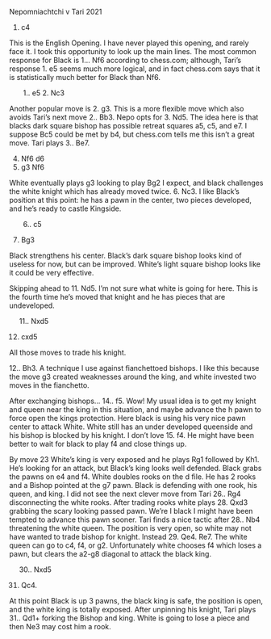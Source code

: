 Nepomniachtchi v Tari 2021

1. c4

This is the English Opening. I have never played this opening, and rarely face it. I took this opportunity to look up the main lines. The most common response for Black is 1... Nf6 according to chess.com; although, Tari’s response 1. e5 seems much more logical, and in fact chess.com says that it is statistically much better for Black than Nf6.

&nbsp;&nbsp;&nbsp;&nbsp;&nbsp;&nbsp; 1.. e5
2. Nc3

Another popular move is 2. g3. This is a more flexible move which also avoids Tari’s next move 2.. Bb3. Nepo opts for 3. Nd5. The idea here is that blacks dark square bishop has possible retreat squares a5, c5, and e7. I suppose Bc5 could be met by b4, but chess.com tells me this isn’t a great move. Tari plays 3.. Be7.

4. Nf6 d6
5. g3 Nf6

White eventually plays g3 looking to play Bg2 I expect, and black challenges the white knight which has already moved twice. 6. Nc3. I like Black’s position at this point: he has a pawn in the center, two pieces developed, and he’s ready to castle Kingside.

&nbsp;&nbsp;&nbsp;&nbsp;&nbsp;&nbsp; 6.. c5

7. Bg3

Black strengthens his center. Black’s dark square bishop looks kind of useless for now, but can be improved. White’s light square bishop looks like it could be very effective.

Skipping ahead to 11. Nd5. I’m not sure what white is going for here. This is the fourth time he’s moved that knight and he has pieces that are undeveloped.

&nbsp;&nbsp;&nbsp;&nbsp;&nbsp;11.. Nxd5

12. cxd5

All those moves to trade his knight.

12.. Bh3. A technique I use against fianchettoed bishops. I like this because the move g3 created weaknesses around the king, and white invested two moves in the fianchetto.

After exchanging bishops... 14.. f5. Wow! My usual idea is to get my knight and queen near the king in this situation, and maybe advance the h pawn to force open the kings protection. Here black is using his very nice pawn center to attack White. White still has an under developed queenside and his bishop is blocked by his knight. I don’t love 15. f4. He might have been better to wait for black to play f4 and close things up.

By move 23 White’s king is very exposed and he plays Rg1 followed by Kh1. He’s looking for an attack, but Black’s king looks well defended. Black grabs the pawns on e4 and f4. White doubles rooks on the d file. He has 2 rooks and a Bishop pointed at the g7 pawn. Black is defending with one rook, his queen, and king. I did not see the next clever move from Tari 26.. Rg4 disconnecting the white rooks. After trading rooks white plays 28. Qxd3 grabbing the scary looking passed pawn. We’re I black I might have been tempted to advance this pawn sooner. Tari finds a nice tactic after  28.. Nb4 threatening the white queen. The position is very open, so white may not have wanted to trade bishop for knight. Instead 29. Qe4. Re7. The white queen can go to c4, f4, or g2. Unfortunately white chooses f4 which loses a pawn, but clears the a2-g8 diagonal to attack the black king.

&nbsp;&nbsp;&nbsp;&nbsp;&nbsp;30.. Nxd5

31. Qc4.

At this point Black is up 3 pawns, the black king is safe, the position is open, and the white king is totally exposed. After unpinning his knight, Tari plays 31.. Qd1+ forking the Bishop and king. White is going to lose a piece and then Ne3 may cost him a rook.
